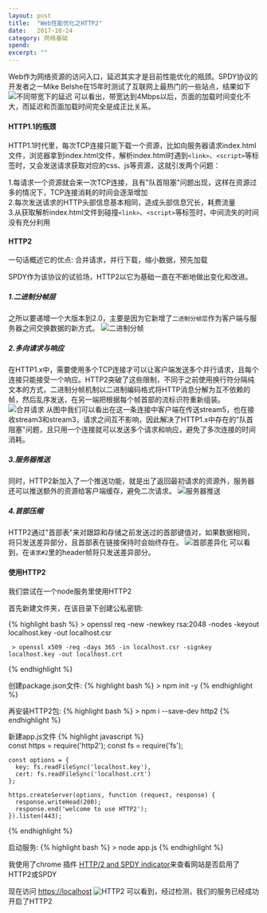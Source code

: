 ```yaml
---
layout: post
title:  "Web性能优化之HTTP2"
date:   2017-10-24
category: 网络基础
spend: 
excerpt: ""
---
```


Web作为网络资源的访问入口，延迟其实才是目前性能优化的瓶颈。SPDY协议的开发者之一Mike Belshe在15年时测试了互联网上最热门的一些站点，结果如下
![不同带宽下的延迟](http://navcd-1252873427.cosgz.myqcloud.com/head_img/%E4%B8%8D%E5%90%8C%E5%B8%A6%E5%AE%BD%E4%B8%8B%E7%9A%84%E5%BB%B6%E8%BF%9F.png)
可以看出，带宽达到4Mbps以后，页面的加载时间变化不大，而延迟和页面加载时间完全是成正比关系。

#### HTTP1.1的瓶颈  

HTTP1.1时代里，每次TCP连接只能下载一个资源，比如向服务器请求index.html文件，浏览器拿到index.html文件，解析index.html时遇到`<link>`、`<script>`等标签时，又会发送请求获取对应的css、js等资源，这就引发两个问题：  

1.每请求一个资源就会来一次TCP连接，且有"队首阻塞"问题出现，这样在资源过多的情况下，TCP连接消耗的时间会逐渐增加  
2.每次发送请求的HTTP头部信息基本相同，造成头部信息冗长，耗费流量  
3.从获取解析index.html文件到碰撞`<link>`、`<script>`等标签时，中间流失的时间没有充分利用  

#### HTTP2  

一句话概述它的优点: 合并请求，并行下载，缩小数据，预先加载  

SPDY作为该协议的试验场，HTTP2以它为基础一直在不断地做出变化和改进。  

##### 1.二进制分帧层
之所以要递增一个大版本到2.0，主要是因为它新增了`二进制分帧层`作为客户端与服务器之间交换数据的新方式。
![二进制分帧](http://navcd-1252873427.cosgz.myqcloud.com/head_img/%E4%BA%8C%E8%BF%9B%E5%88%B6%E5%88%86%E5%B8%A7.png)
  
##### 2.多向请求与响应
在HTTP1.x中，需要使用多个TCP连接才可以让客户端发送多个并行请求，且每个连接只能接受一个响应。HTTP2突破了这些限制，不同于之前使用换行符分隔纯文本的方式，二进制分帧机制以二进制编码格式将HTTP消息分解为互不依赖的帧，然后乱序发送，在另一端把根据每个帧首部的流标识符重新组装。
![合并请求](http://navcd-1252873427.cosgz.myqcloud.com/head_img/%E5%90%88%E5%B9%B6%E8%AF%B7%E6%B1%82.jpeg)
从图中我们可以看出在这一条连接中客户端在传送stream5，也在接收stream3和stream3，请求之间互不影响，因此解决了HTTP1.x中存在的"队首阻塞"问题，且只用一个连接就可以发送多个请求和响应，避免了多次连接的时间消耗。

##### 3.服务器推送
同时，HTTP2新加入了一个推送功能，就是出了返回最初请求的资源外，服务器还可以推送额外的资源给客户端缓存，避免二次请求。
![服务器推送](http://navcd-1252873427.cosgz.myqcloud.com/head_img/%E6%9C%8D%E5%8A%A1%E5%99%A8%E6%8E%A8%E9%80%81.png)

##### 4.首部压缩
HTTP2通过"首部表"来对跟踪和存储之前发送过的首部键值对，如果数据相同，将只发送差异部分，且首部表在链接保持时会始终存在。
![首部差异化](http://navcd-1252873427.cosgz.myqcloud.com/head_img/%E9%A6%96%E9%83%A8%E5%B7%AE%E5%BC%82%E5%8C%96.png)
可以看到，在`请求#2`里的header帧将只发送差异部分。

#### 使用HTTP2
我们尝试在一个node服务里使用HTTP2

首先新建文件夹，在该目录下创建公私密钥:

{% highlight bash %}
    > openssl req -new -newkey rsa:2048 -nodes -keyout localhost.key -out localhost.csr 
    
     > openssl x509 -req -days 365 -in localhost.csr -signkey localhost.key -out localhost.crt
{% endhighlight %}

创建package.json文件:
{% highlight bash %}
    > npm init -y
{% endhighlight %}

再安装HTTP2包:
{% highlight bash %}
    > npm i --save-dev http2
{% endhighlight %}

新建app.js文件
{% highlight javascript %}  
    const https = require('http2');
    const fs = require('fs');
    
    const options = {
      key: fs.readFileSync('localhost.key'),
      cert: fs.readFileSync('localhost.crt')
    };
    
    https.createServer(options, function (request, response) {
      response.writeHead(200);
      response.end('welcome to use HTTP2');
    }).listen(443);
{% endhighlight %}

启动服务:
{% highlight bash %}
    > node app.js
{% endhighlight %}

我使用了chrome 插件 [HTTP/2 and SPDY indicator](https://chrome.google.com/webstore/detail/http2-and-spdy-indicator/mpbpobfflnpcgagjijhmgnchggcjblin?hl=en&utm_source=nginx-1-9-5&utm_medium=blog)来查看网站是否启用了HTTP2或SPDY

现在访问 [https://localhost](https://localhost)
![HTTP2](http://navcd-1252873427.cosgz.myqcloud.com/head_img/HTTP2.png)
可以看到，经过检测，我们的服务已经成功开启了HTTP2
